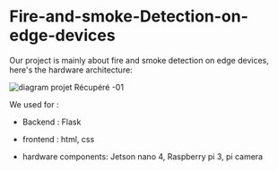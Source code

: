 # Fire-and-smoke-Detection-on-edge-devices
Our project is mainly about fire and smoke detection on edge devices, here's the hardware architecture:


![diagram projet  Récupéré -01](https://github.com/MERYX-bh/Fire-and-smoke-Detection-on-edge-devices/assets/65626982/a0de4887-9639-4afa-8357-b082762edd52)

We used for :
- Backend : Flask 
- frontend : html, css 

- hardware components:
  Jetson nano 4,
  Raspberry pi 3,
  pi camera
